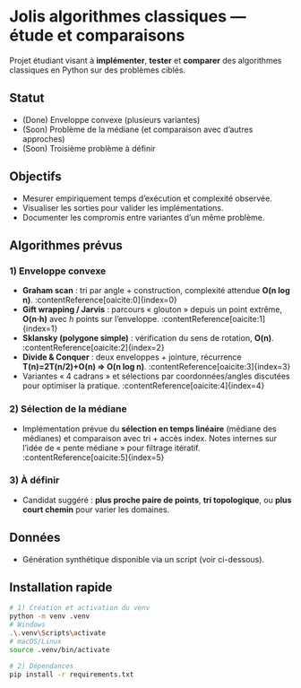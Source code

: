# Jolis algorithmes classiques — étude et comparaisons

Projet étudiant visant à **implémenter**, **tester** et **comparer** des algorithmes classiques en Python sur des problèmes ciblés.

## Statut
- (Done) Enveloppe convexe (plusieurs variantes)
- (Soon) Problème de la médiane (et comparaison avec d’autres approches)
- (Soon) Troisième problème à définir

## Objectifs
- Mesurer empiriquement temps d’exécution et complexité observée.
- Visualiser les sorties pour valider les implémentations.
- Documenter les compromis entre variantes d’un même problème.

## Algorithmes prévus

### 1) Enveloppe convexe
- **Graham scan** : tri par angle + construction, complexité attendue **O(n log n)**. :contentReference[oaicite:0]{index=0}
- **Gift wrapping / Jarvis** : parcours « glouton » depuis un point extrême, **O(n·h)** avec *h* points sur l’enveloppe. :contentReference[oaicite:1]{index=1}
- **Sklansky (polygone simple)** : vérification du sens de rotation, **O(n)**. :contentReference[oaicite:2]{index=2}
- **Divide & Conquer** : deux enveloppes + jointure, récurrence **T(n)=2T(n/2)+O(n) ⇒ O(n log n)**. :contentReference[oaicite:3]{index=3}
- Variantes « 4 cadrans » et sélections par coordonnées/angles discutées pour optimiser la pratique. :contentReference[oaicite:4]{index=4}

### 2) Sélection de la médiane
- Implémentation prévue du **sélection en temps linéaire** (médiane des médianes) et comparaison avec tri + accès index. Notes internes sur l’idée de « pente médiane » pour filtrage itératif. :contentReference[oaicite:5]{index=5}

### 3) À définir
- Candidat suggéré : **plus proche paire de points**, **tri topologique**, ou **plus court chemin** pour varier les domaines.

## Données
- Génération synthétique disponible via un script (voir ci-dessous).

## Installation rapide

```bash
# 1) Création et activation du venv
python -m venv .venv
# Windows
.\.venv\Scripts\activate
# macOS/Linux
source .venv/bin/activate

# 2) Dépendances
pip install -r requirements.txt
